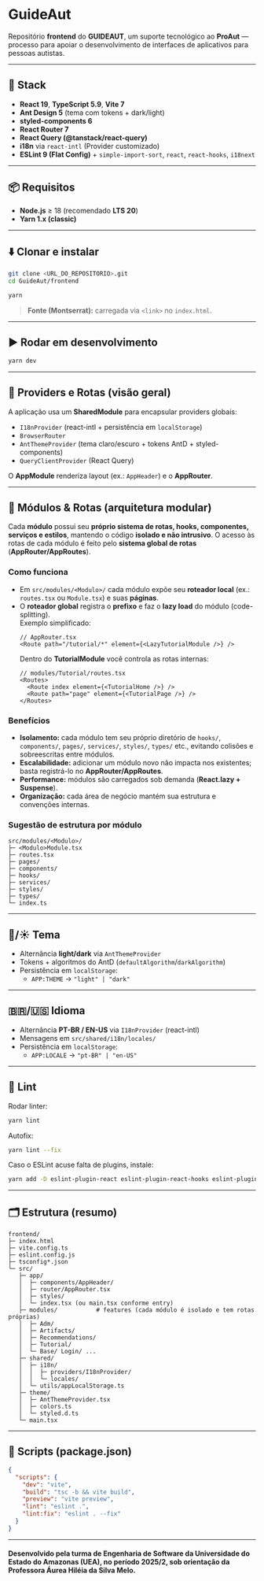 # GuideAut

Repositório **frontend** do **GUIDEAUT**, um suporte tecnológico ao **ProAut** — processo para apoiar o desenvolvimento de interfaces de aplicativos para pessoas autistas.

---

## 🚀 Stack

- **React 19**, **TypeScript 5.9**, **Vite 7**
- **Ant Design 5** (tema com tokens + dark/light)
- **styled-components 6**
- **React Router 7**
- **React Query (@tanstack/react-query)**
- **i18n** via `react-intl` (Provider customizado)
- **ESLint 9 (Flat Config)** + `simple-import-sort`, `react`, `react-hooks`, `i18next`

---

## 📦 Requisitos

- **Node.js** ≥ 18 (recomendado **LTS 20**)
- **Yarn 1.x (classic)**

---

## ⬇️ Clonar e instalar

```bash
git clone <URL_DO_REPOSITORIO>.git
cd GuideAut/frontend

yarn
```

> **Fonte (Montserrat):** carregada via `<link>` no `index.html`.

---

## ▶️ Rodar em desenvolvimento

```bash
yarn dev
```

---

## 🧭 Providers e Rotas (visão geral)

A aplicação usa um **SharedModule** para encapsular providers globais:

- `I18nProvider` (react-intl + persistência em `localStorage`)
- `BrowserRouter`
- `AntThemeProvider` (tema claro/escuro + tokens AntD + styled-components)
- `QueryClientProvider` (React Query)

O **AppModule** renderiza layout (ex.: `AppHeader`) e o **AppRouter**.

---

## 🧩 Módulos & Rotas (arquitetura modular)

Cada **módulo** possui seu **próprio sistema de rotas, hooks, componentes, serviços e estilos**, mantendo o código **isolado e não intrusivo**. O acesso às rotas de cada módulo é feito pelo **sistema global de rotas** (**AppRouter/AppRoutes**).

### Como funciona
- Em `src/modules/<Modulo>/` cada módulo expõe seu **roteador local** (ex.: `routes.tsx` ou `Module.tsx`) e suas **páginas**.
- O **roteador global** registra o **prefixo** e faz o **lazy load** do módulo (code-splitting).  
  Exemplo simplificado:
  ```tsx
  // AppRouter.tsx
  <Route path="/tutorial/*" element={<LazyTutorialModule />} />
  ```
  Dentro do **TutorialModule** você controla as rotas internas:
  ```tsx
  // modules/Tutorial/routes.tsx
  <Routes>
    <Route index element={<TutorialHome />} />
    <Route path="page" element={<TutorialPage />} />
  </Routes>
  ```

### Benefícios
- **Isolamento:** cada módulo tem seu próprio diretório de `hooks/`, `components/`, `pages/`, `services/`, `styles/`, `types/` etc., evitando colisões e sobreescritas entre módulos.
- **Escalabilidade:** adicionar um módulo novo não impacta nos existentes; basta registrá-lo no **AppRouter/AppRoutes**.
- **Performance:** módulos são carregados sob demanda (**React.lazy + Suspense**).
- **Organização:** cada área de negócio mantém sua estrutura e convenções internas.

### Sugestão de estrutura por módulo
```
src/modules/<Modulo>/
├─ <Modulo>Module.tsx
├─ routes.tsx
├─ pages/
├─ components/
├─ hooks/
├─ services/
├─ styles/
├─ types/
└─ index.ts
```

---

## 🌙/☀️ Tema

- Alternância **light/dark** via `AntThemeProvider`
- Tokens + algoritmos do AntD (`defaultAlgorithm`/`darkAlgorithm`)
- Persistência em `localStorage`:
  - `APP:THEME` → `"light" | "dark"`

---

## 🇧🇷/🇺🇸 Idioma

- Alternância **PT-BR / EN-US** via `I18nProvider` (react-intl)
- Mensagens em `src/shared/i18n/locales/`
- Persistência em `localStorage`:
  - `APP:LOCALE` → `"pt-BR" | "en-US"`

---

## 🧹 Lint

Rodar linter:

```bash
yarn lint
```

Autofix:

```bash
yarn lint --fix
```

Caso o ESLint acuse falta de plugins, instale:

```bash
yarn add -D eslint-plugin-react eslint-plugin-react-hooks eslint-plugin-react-refresh eslint-plugin-simple-import-sort eslint-plugin-i18next @typescript-eslint/parser
```

---

## 🗂️ Estrutura (resumo)

```
frontend/
├─ index.html
├─ vite.config.ts
├─ eslint.config.js
├─ tsconfig*.json
└─ src/
   ├─ app/
   │  ├─ components/AppHeader/
   │  ├─ router/AppRouter.tsx
   │  ├─ styles/
   │  └─ index.tsx (ou main.tsx conforme entry)
   ├─ modules/           # features (cada módulo é isolado e tem rotas próprias)
   │  ├─ Adm/
   │  ├─ Artifacts/
   │  ├─ Recommendations/
   │  ├─ Tutorial/
   │  └─ Base/ Login/ ...
   ├─ shared/
   │  ├─ i18n/
   │  │  ├─ providers/I18nProvider/
   │  │  └─ locales/
   │  └─ utils/appLocalStorage.ts
   ├─ theme/
   │  ├─ AntThemeProvider.tsx
   │  ├─ colors.ts
   │  └─ styled.d.ts
   └─ main.tsx
```

---

## 🔧 Scripts (package.json)

```json
{
  "scripts": {
    "dev": "vite",
    "build": "tsc -b && vite build",
    "preview": "vite preview",
    "lint": "eslint .",
    "lint:fix": "eslint . --fix"
  }
}
```

---

#### Desenvolvido pela turma de Engenharia de Software da Universidade do Estado do Amazonas (UEA), no período 2025/2, sob orientação da Professora Áurea Hiléia da Silva Melo.
